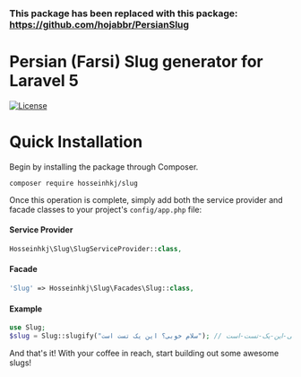 ### This package has been replaced with this package: https://github.com/hojabbr/PersianSlug

# Persian (Farsi) Slug generator for Laravel 5

[![License](https://poser.pugx.org/laravel/framework/license.svg)](https://packagist.org/packages/laravel/framework)

# Quick Installation
Begin by installing the package through Composer.

```
composer require hosseinhkj/slug
```

Once this operation is complete, simply add both the service provider and facade classes to your project's `config/app.php` file:

#### Service Provider

```php
Hosseinhkj\Slug\SlugServiceProvider::class,
```

#### Facade

```php
'Slug' => Hosseinhkj\Slug\Facades\Slug::class,
```
#### Example
```php
use Slug;
$slug = Slug::slugify("سلام خوبی؟ این یک تست است"); // سلام-خوبی-این-یک-تست-است
```

And that's it! With your coffee in reach, start building out some awesome slugs!
